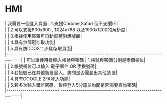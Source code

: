 # HMI

| 我需要一個登入頁面         | 1.支援Chrome,Safari 但不支援IE                            |                            
|                          | 2.可以支援800x600 , 1024x768 以及1900x1200的解析度|  
|                          | 3.根據使用裝置可自動調整對應版面|  
|                          | 4.具有無障礙存取功能|  
|                          | 5.具有防DDOS二步驟存取頁面|  
|--------------------------|----------------------------------------------------------|
| 可以讓使用者輸入帳號與密碼 | 1.帳號與密碼分別是兩個欄位|  
|                          | 2.帳號欄位可以輸入 電子郵件 OR 手機號碼|  
|                          | 3.若帳號已在其他裝置登入，詢問是否需登出其他裝置|  
|                          | 4.具有GOOGLE 2FA登入功能|  
|                          | 5.若多次輸入錯誤密碼，暫停登入5分鐘並詢問是否需要查詢密碼|  
|--------------------------|----------------------------------------------------------|
